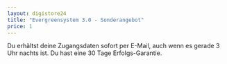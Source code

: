 ```yaml
---
layout: digistore24
title: "Evergreensystem 3.0 - Sonderangebot"
price: 1
---
```

<p>Du erh&#xE4;ltst deine Zugangsdaten sofort per E-Mail, auch wenn es gerade 3 Uhr nachts ist. Du hast eine 30 Tage Erfolgs-Garantie.</p>